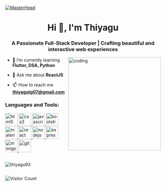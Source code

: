 [![MasterHead](https://miro.medium.com/v2/resize:fit:1358/1*aniyNTcHORbvDiLGUzJSsQ.gif)](https://thiyagu93.io)
<h1 align="center">Hi 👋, I'm Thiyagu </h1> 
<h3 align="center">A Passionate Full-Stack Developer | Crafting beautiful and interactive web experiences</h3>
<img align="right" alt="coding" width="300" src="https://miro.medium.com/v2/resize:fit:720/0*yBvA5CnEX3Sd4aod.gif" >

- 🌱 I’m currently learning **Flutter, DSA, Python**

- 💬 Ask me about **ReactJS**

- 📫 How to reach me **thiyagutg07@gmail.com**

<h3 align="left">Languages and Tools:</h3>
<p align="left"> 
  <a href="https://www.w3.org/html/" target="_blank" rel="noreferrer"> 
    <img src="https://w7.pngwing.com/pngs/938/218/png-transparent-html5-original-wordmark-logo-icon-thumbnail.png" alt="html5" width="40" height="40"/> 
  </a> 
  <a href="https://www.w3schools.com/css/" target="_blank" rel="noreferrer"> 
    <img src="https://w7.pngwing.com/pngs/390/794/png-transparent-css3-original-wordmark-logo-icon-thumbnail.png" alt="css3" width="40" height="40"/> 
  </a> 
  <a href="https://developer.mozilla.org/en-US/docs/Web/JavaScript" target="_blank" rel="noreferrer"> 
    <img src="https://w7.pngwing.com/pngs/290/289/png-transparent-javascript-original-logo-icon-thumbnail.png" alt="javascript" width="40" height="40"/> 
  </a>  
  <a href="https://getbootstrap.com" target="_blank" rel="noreferrer"> 
    <img src="https://w7.pngwing.com/pngs/628/224/png-transparent-bootstrap-plain-wordmark-logo-icon-thumbnail.png" alt="bootstrap" width="40" height="40"/> 
  </a> 
  <a href="https://mui.com" target="_blank" rel="noreferrer"> 
    <img src="https://w7.pngwing.com/pngs/761/513/png-transparent-material-ui-logo-thumbnail.png" alt="material-ui" width="40" height="40"/> 
  </a> 
  <a href="https://reactjs.org/" target="_blank" rel="noreferrer"> 
    <img src="https://w7.pngwing.com/pngs/503/833/png-transparent-react-original-logo-icon-thumbnail.png" alt="react" width="40" height="40"/> 
  </a> 
  <a href="https://nodejs.org" target="_blank" rel="noreferrer"> 
    <img src="https://w7.pngwing.com/pngs/1020/930/png-transparent-nodejs-original-wordmark-logo-icon-thumbnail.png" alt="nodejs" width="40" height="40"/> 
  </a> 
  <a href="https://expressjs.com" target="_blank" rel="noreferrer"> 
    <img src="https://w7.pngwing.com/pngs/925/447/png-transparent-express-js-node-js-javascript-mongodb-node-js-text-trademark-logo-thumbnail.png" alt="express" width="40" height="40"/>   </a>    
  <a href="https://www.mongodb.com/" target="_blank" rel="noreferrer"> 
    <img src="https://w7.pngwing.com/pngs/956/695/png-transparent-mongodb-original-wordmark-logo-icon-thumbnail.png" alt="mongodb" width="40" height="40"/> 
  </a> 
  <a href="https://git-scm.com" target="_blank" rel="noreferrer"> 
    <img src="https://www.vectorlogo.zone/logos/git-scm/git-scm-icon.svg" alt="git" width="40" height="40"/> 
  </a>  
</p>

<div style="display: flex; flex-direction: column;">
  <p>
  <img src="https://github-readme-stats.vercel.app/api/top-langs?username=thiyagu93&show_icons=true&locale=en&layout=compact" alt="thiyagu93" />
  </p>
  <p>
  <img src="https://profile-counter.glitch.me/{ThiyaguRJ}/count.svg" alt="Visitor Count">
  </p>
</div>


